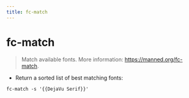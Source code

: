 ```yaml
---
title: fc-match
---
```

# fc-match

> Match available fonts.
> More information: <https://manned.org/fc-match>.

- Return a sorted list of best matching fonts:

`fc-match -s '{{DejaVu Serif}}'`
